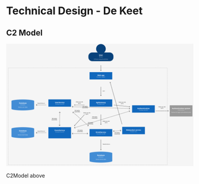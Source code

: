 # Technical Design - De Keet

## C2 Model
![C2Model](https://github.com/Adv-Software-DeKeet/.github/blob/main/DeKeet%20(IP)/images/C2Model.png)

C2Model above

